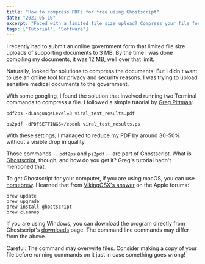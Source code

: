 ```yaml
---
title: "How to compress PDFs for free using Ghostscript"
date: "2021-05-10"
excerpt: "Faced with a limited file size upload? Compress your file for free using the copyleft licensed software Ghostscript."
tags: ["Tutorial", "Software"]
---
```


I recently had to submit an online government form that limited file size uploads of supporting documents to 3 MB. By the time I was done compiling my documents, it was 12 MB, well over that limit.

Naturally, looked for solutions to compress the documents! But I didn't want to use an online tool for privacy and security reasons. I was trying to upload sensitive medical documents to the government.

With some googling, I found the solution that involved running two Terminal commands to compress a file. I followed a simple tutorial by [Greg Pittman](https://opensource.com/article/20/8/reduce-pdf):

```
pdf2ps -dLanguageLevel=3 viral_test_results.pdf

ps2pdf -dPDFSETTINGS=/ebook viral_test_results.ps
```

With these settings, I managed to reduce my PDF by around 30-50% without a visible drop in quality.

Those commands -- `pdf2ps` and `ps2pdf` -- are part of Ghostscript. What is [Ghostscript](https://www.ghostscript.com/), though, and how do you get it? Greg's tutorial hadn't mentioned that.

To get Ghostscript for your computer, if you are using macOS, you can use [homebrew](https://brew.sh/). I learned that from [VikingOSX's answer](https://discussions.apple.com/thread/8584571) on the Apple forums:

```
brew update
brew upgrade
brew install ghostscript
brew cleanup
```

If you are using Windows, you can download the program directly from Ghostscript's [downloads](https://www.ghostscript.com/download/gsdnld.html) page. The command line commands may differ from the above.

Careful: The command may overwrite files. Consider making a copy of your file before running commands on it just in case something goes wrong!
